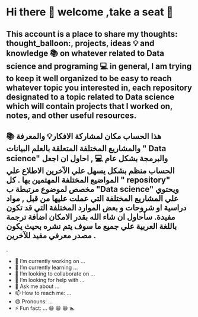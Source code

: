 # Hi there 👋 welcome ,take a seat :seat:

## This account is a place to share my thoughts: thought_balloon:, projects, ideas :bulb: and knowledge :books: on whatever related to Data science and programing  :computer:  in general, I am trying to keep it well organized to be easy to reach whatever topic you interested in, each repository designated to a topic related to Data science which will contain projects that I worked on, notes, and other useful resources.    
## هذا الحساب مكان لمشاركة الافكار:bulb:  والمعرفة :books:  والمشاريع المختلفة المتعلقة بالعلم البيانات " Data science" والبرمجة بشكل عام :computer:  , احاول ان اجعل الحساب منظم بشكل يسهل علي الآخرين الاطلاع علي المواضيع المختلفة المهتمين بها .  كل  " repository" مخصص لموضوع مرتبطة ب "Data science" ويحتوي  علي المشاريع المختلفة التي عملت عليها من قبل , مواد دراسية او شروحات  و بعض الموارد المختلفة التي قد تكون مفيدة. سأحاول ان شاء الله  بقدر الامكان اضافة ترجمة باللغة العربية علي جميع ما سوف يتم نشره بحيث يكون مصدر معرفي مفيد للآخرين . 
 . 
- 🔭 I’m currently working on ...
- 🌱 I’m currently learning ...
- 👯 I’m looking to collaborate on ...
- 🤔 I’m looking for help with ...
- 💬 Ask me about ...
- 📫 How to reach me: ...
- 😄 Pronouns: ...
- ⚡ Fun fact: ...
:smile:
:smile:
:smile:
:swimmer: 


